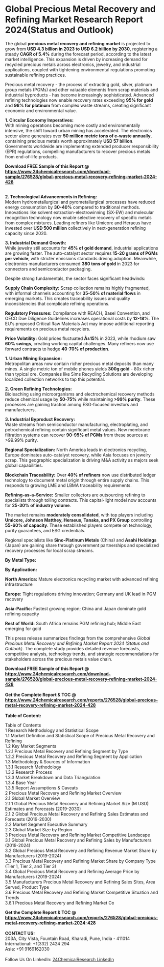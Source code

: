 <h1>Global Precious Metal Recovery and Refining Market Research Report 2024(Status and Outlook)</h1><p>The global <strong>precious metal recovery and refining market</strong> is projected to grow from <strong>USD 4.3 billion in 2023 to USD 6.2 billion by 2030</strong>, registering a steady <strong>CAGR of 5.4%</strong> during the forecast period, according to the latest market intelligence. This expansion is driven by increasing demand for recycled precious metals across electronics, jewelry, and industrial applications, coupled with tightening environmental regulations promoting sustainable refining practices.</p><p>Precious metal recovery - the process of extracting gold, silver, platinum group metals (PGMs) and other valuable elements from scrap materials and industrial byproducts - has become increasingly sophisticated. Advanced refining technologies now enable recovery rates exceeding <strong>95% for gold</strong> and <strong>98% for platinum</strong> from complex waste streams, creating significant economic and environmental value.</p><p><strong>1. Circular Economy Imperatives:</strong><br>
With mining operations becoming more costly and environmentally intensive, the shift toward urban mining has accelerated. The electronics sector alone generates over <strong>50 million metric tons of e-waste annually</strong>, containing precious metals worth approximately <strong>USD 57 billion</strong>. Governments worldwide are implementing extended producer responsibility (EPR) regulations, compelling manufacturers to recover precious metals from end-of-life products.</p><div><b>Download FREE Sample of this Report @ 
            <a href="https://www.24chemicalresearch.com/download-sample/276528/global-precious-metal-recovery-refining-market-2024-428">
            https://www.24chemicalresearch.com/download-sample/276528/global-precious-metal-recovery-refining-market-2024-428</a></b></div><br><p><strong>2. Technological Advancements in Refining:</strong><br>
Modern hydrometallurgical and pyrometallurgical processes have reduced energy consumption by <strong>30-40%</strong> compared to traditional methods. Innovations like solvent extraction-electrowinning (SX-EW) and molecular recognition technology now enable selective recovery of specific metals from complex mixtures. Leading refiners like Umicore and Heraeus have invested over <strong>USD 500 million</strong> collectively in next-generation refining capacity since 2020.</p><p><strong>3. Industrial Demand Growth:</strong><br>
While jewelry still accounts for <strong>45% of gold demand</strong>, industrial applications are growing faster. The auto-catalyst sector requires <strong>15-20 grams of PGMs per vehicle</strong>, with stricter emissions standards driving adoption. Meanwhile, electronics manufacturers consumed <strong>380 tons of gold</strong> in 2023 for connectors and semiconductor packaging.</p><p>Despite strong fundamentals, the sector faces significant headwinds:</p><p><strong>Supply Chain Complexity:</strong> Scrap collection remains highly fragmented, with informal channels accounting for <strong>35-50% of material flows</strong> in emerging markets. This creates traceability issues and quality inconsistencies that complicate refining operations.</p><p><strong>Regulatory Pressures:</strong> Compliance with REACH, Basel Convention, and OECD Due Diligence Guidelines increases operational costs by <strong>12-18%</strong>. The EU's proposed Critical Raw Materials Act may impose additional reporting requirements on precious metal recyclers.</p><p><strong>Price Volatility:</strong> Gold prices fluctuated <strong>Â±15%</strong> in 2023, while rhodium saw <strong>60% swings</strong>, creating working capital challenges. Many refiners now use forward contracts to hedge <strong>40-70% of production</strong>.</p><p><strong>1. Urban Mining Expansion:</strong><br>
Metropolitan areas now contain richer precious metal deposits than many mines. A single metric ton of mobile phones yields <strong>300g gold</strong> - 80x richer than typical ore. Companies like Sims Recycling Solutions are developing localized collection networks to tap this potential.</p><p><strong>2. Green Refining Technologies:</strong><br>
Bioleaching using microorganisms and electrochemical recovery methods reduce chemical usage by <strong>50-75%</strong> while maintaining <strong>&gt;99% purity</strong>. These processes are gaining traction among ESG-focused investors and manufacturers.</p><p><strong>3. Industrial Byproduct Recovery:</strong><br>
Waste streams from semiconductor manufacturing, electroplating, and petrochemical refining contain significant metal values. New membrane filtration systems can recover <strong>90-95% of PGMs</strong> from these sources at &gt;99.99% purity.</p><p><strong>Regional Specialization:</strong> North America leads in electronics recycling, Europe dominates auto-catalyst recovery, while Asia focuses on jewelry scrap. This geographic specialization is driving M&amp;A activity as majors seek global capabilities.</p><p><strong>Blockchain Traceability:</strong> Over <strong>40% of refiners</strong> now use distributed ledger technology to document metal origin through entire supply chains. This responds to growing LME and LBMA traceability requirements.</p><p><strong>Refining-as-a-Service:</strong> Smaller collectors are outsourcing refining to specialists through tolling contracts. This capital-light model now accounts for <strong>25-30% of industry volume</strong>.</p><p>The market remains <strong>moderately consolidated</strong>, with top players including <strong>Umicore, Johnson Matthey, Heraeus, Tanaka, and PX Group</strong> controlling <strong>55-60% of capacity</strong>. These established players compete on technology, purity guarantees, and ESG credentials.</p><p>Regional specialists like <strong>Sino-Platinum Metals</strong> (China) and <strong>Asahi Holdings</strong> (Japan) are gaining share through government partnerships and specialized recovery processes for local scrap streams.</p><p><strong>By Metal Type:</strong></p><p><strong>By Application:</strong></p><p><strong>North America:</strong> Mature electronics recycling market with advanced refining infrastructure</p><p><strong>Europe:</strong> Tight regulations driving innovation; Germany and UK lead in PGM recovery</p><p><strong>Asia-Pacific:</strong> Fastest growing region; China and Japan dominate gold refining capacity</p><p><strong>Rest of World:</strong> South Africa remains PGM refining hub; Middle East emerging for gold</p><p>This press release summarizes findings from the comprehensive <em>Global Precious Metal Recovery and Refining Market Report 2024 (Status and Outlook)</em>. The complete study provides detailed revenue forecasts, competitive analysis, technology trends, and strategic recommendations for stakeholders across the precious metals value chain.</p><div><b>Download FREE Sample of this Report @ 
            <a href="https://www.24chemicalresearch.com/download-sample/276528/global-precious-metal-recovery-refining-market-2024-428">
            https://www.24chemicalresearch.com/download-sample/276528/global-precious-metal-recovery-refining-market-2024-428</a></b></div><br><div><b>Get the Complete Report & TOC @ 
            <a href="https://www.24chemicalresearch.com/reports/276528/global-precious-metal-recovery-refining-market-2024-428">
            https://www.24chemicalresearch.com/reports/276528/global-precious-metal-recovery-refining-market-2024-428</a></b></div><br>
            <b>Table of Content:</b><p>Table of Contents<br />
1 Research Methodology and Statistical Scope<br />
1.1 Market Definition and Statistical Scope of Precious Metal Recovery and Refining<br />
1.2 Key Market Segments<br />
1.2.1 Precious Metal Recovery and Refining Segment by Type<br />
1.2.2 Precious Metal Recovery and Refining Segment by Application<br />
1.3 Methodology & Sources of Information<br />
1.3.1 Research Methodology<br />
1.3.2 Research Process<br />
1.3.3 Market Breakdown and Data Triangulation<br />
1.3.4 Base Year<br />
1.3.5 Report Assumptions & Caveats<br />
2 Precious Metal Recovery and Refining Market Overview<br />
2.1 Global Market Overview<br />
2.1.1 Global Precious Metal Recovery and Refining Market Size (M USD) Estimates and Forecasts (2019-2030)<br />
2.1.2 Global Precious Metal Recovery and Refining Sales Estimates and Forecasts (2019-2030)<br />
2.2 Market Segment Executive Summary<br />
2.3 Global Market Size by Region<br />
3 Precious Metal Recovery and Refining Market Competitive Landscape<br />
3.1 Global Precious Metal Recovery and Refining Sales by Manufacturers (2019-2024)<br />
3.2 Global Precious Metal Recovery and Refining Revenue Market Share by Manufacturers (2019-2024)<br />
3.3 Precious Metal Recovery and Refining Market Share by Company Type (Tier 1, Tier 2, and Tier 3)<br />
3.4 Global Precious Metal Recovery and Refining Average Price by Manufacturers (2019-2024)<br />
3.5 Manufacturers Precious Metal Recovery and Refining Sales Sites, Area Served, Product Type<br />
3.6 Precious Metal Recovery and Refining Market Competitive Situation and Trends<br />
3.6.1 Precious Metal Recovery and Refining Market Co</p><div><b>Get the Complete Report & TOC @ 
            <a href="https://www.24chemicalresearch.com/reports/276528/global-precious-metal-recovery-refining-market-2024-428">
            https://www.24chemicalresearch.com/reports/276528/global-precious-metal-recovery-refining-market-2024-428</a></b></div><br><b>CONTACT US:</b><br>
            203A, City Vista, Fountain Road, Kharadi, Pune, India - 411014<br>
            International: +1(332) 2424 294<br>
            Asia: +91 9169162030 <br><br>
            Follow Us On LinkedIn: <a href="https://www.linkedin.com/company/24chemicalresearch/">24ChemicalResearch LinkedIn</a>